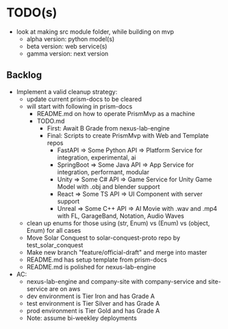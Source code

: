 # TODO(s)

- look at making src module folder, while building on mvp
  - alpha version: python model(s)
  - beta version: web service(s)
  - gamma version: next version


## Backlog
- Implement a valid cleanup strategy:
  - update current prism-docs to be cleared
  - will start with following in prism-docs
    - README.md on how to operate PrismMvp as a machine
    - TODO.md
      - First: Await B Grade from nexus-lab-engine
      - Final: Scripts to create PrismMvp with Web and Template repos
        - FastAPI => Some Python API => Platform Service for integration, experimental, ai
        - SpringBoot => Some Java API => App Service for integration, performant, modular
        - Unity => Some C# API => Game Service for Unity Game Model with .obj and blender support 
        - React => Some TS API => UI Component with server support
        - Unreal => Some C++ API => AI Movie with .wav and .mp4 with FL, GarageBand, Notation, Audio Waves
  - clean up enums for those using (str, Enum) vs (Enum) vs (object, Enum) for all cases
  - Move Solar Conquest to solar-conquest-proto repo by test_solar_conquest
  - Make new branch "feature/official-draft" and merge into master
  - README.md has setup template from prism-docs
  - README.md is polished for nexus-lab-engine
- AC:
  - nexus-lab-engine and company-site with company-service and site-service are on aws
  - dev environment is Tier Iron and has Grade A
  - test environment is Tier Silver and has Grade A
  - prod environment is Tier Gold and has Grade A
  - Note: assume bi-weekley deployments
  
